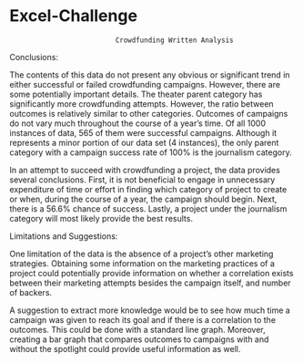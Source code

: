 # Excel-Challenge

                              Crowdfunding Written Analysis

Conclusions:

The contents of this data do not present any obvious or significant trend in either successful or failed crowdfunding campaigns. However, there are some potentially important details.
The theater parent category has significantly more crowdfunding attempts. However, the ratio between outcomes is relatively similar to other categories.
Outcomes of campaigns do not vary much throughout the course of a year’s time. 
Of all 1000 instances of data, 565 of them were successful campaigns.
Although it represents a minor portion of our data set (4 instances), the only parent category with a campaign success rate of 100% is the journalism category.

In an attempt to succeed with crowdfunding a project, the data provides several conclusions. First, it is not beneficial to engage in unnecessary expenditure of time or effort in finding which category of project to create or when, during the course of a year, the campaign should begin. Next, there is a 56.6% chance of success. Lastly, a project under the journalism category will most likely provide the best results. 


Limitations and Suggestions:

One limitation of the data is the absence of a project’s other marketing strategies. Obtaining some information on the marketing practices of a project could potentially provide information on whether a correlation exists between their marketing attempts besides the campaign itself, and number of backers.  

A suggestion to extract more knowledge would be to see how much time a campaign was given to reach its goal and if there is a correlation to the outcomes. This could be done with a standard line graph. Moreover, creating a bar graph that compares outcomes to campaigns with and without the spotlight could provide useful information as well. 
